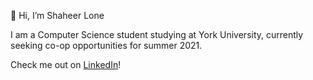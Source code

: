 👋 Hi, I’m Shaheer Lone

I am a Computer Science student studying at York University, currently seeking co-op opportunities for summer 2021.

Check me out on [LinkedIn](https://www.linkedin.com/in/shaheer-lone-435321196/)!
